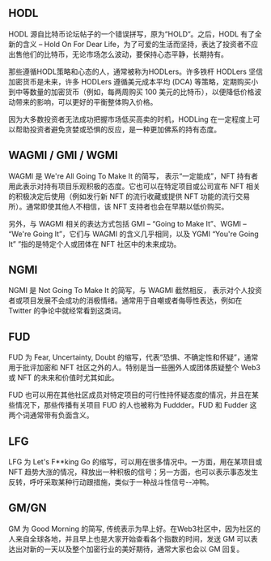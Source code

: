 ## HODL 

HODL 源自比特币论坛帖子的一个错误拼写，原为“HOLD“。之后，HODL 有了全新的含义 – Hold On For Dear Life，为了可爱的生活而坚持，表达了投资者不应出售他们的比特币，无论市场怎么波动，要保持心态平静，长期持有。

那些遵循HODL策略和心态的人，通常被称为HODLers。许多铁杆 HODLers 坚信加密货币是未来，许多 HODLers 遵循美元成本平均 (DCA) 等策略，定期购买小到中等数量的加密货币（例如，每两周购买 100 美元的比特币），以便降低价格波动带来的影响，可以更好的平衡整体购入价格。

因为大多数投资者无法成功把握市场低买高卖的时机，HODLing 在一定程度上可以帮助投资者避免贪婪或恐惧的反应，是一种更加佛系的持有态度。

## WAGMI / GMI / WGMI

WAGMI 是 We're All Going To Make It 的简写， 表示“一定能成”，NFT 持有者用此表示对持有项目乐观积极的态度。它也可以在特定项目或公司宣布 NFT 相关的积极决定后使用（例如发行新 NFT 的流行收藏或提供 NFT 功能的流行交易所）。通常即使其他人不相信，该 NFT 支持者也会在早期以低价购买。

另外，与 WAGMI 相关的表达方式包括 GMI – “Going to Make It”、WGMI – “We're Going It”，它们与 WAGMI 的含义几乎相同，以及 YGMI “You're Going It” ”指的是特定个人或团体在 NFT 社区中的未来成功。

## NGMI 

NGMI 是 Not Going To Make It 的简写，与 WAGMI 截然相反， 表示对个人投资者或项目发展不会成功的消极情绪。通常用于自嘲或者侮辱性表达，例如在 Twitter 的争论中就经常看到这类词。

## FUD 

FUD 为 Fear, Uncertainty, Doubt 的缩写，代表“恐惧、不确定性和怀疑”，通常用于批评加密和 NFT 社区之外的人。特别是当一些圈外人或团体质疑整个 Web3 或 NFT 的未来和价值时尤其如此。

FUD 也可以用在其他社区成员对特定项目的可行性持怀疑态度的情况，并且在某些情况下，那些传播有关项目 FUD 的人也被称为 Fuddder。FUD 和 Fudder 这两个词通常带有负面含义。

## LFG 

LFG 为 Let's F**king Go 的缩写，可以用在很多情况中。一方面，用在某项目或 NFT 趋势大涨的情况，释放出一种积极的信号；另一方面，也可以表示事态发生反转，呼吁采取某种行动跟措施，类似于一种战斗性信号--冲鸭。

## GM/GN 

GM 为 Good Morning 的简写, 传统表示为早上好。在Web3社区中，因为社区的人来自全球各地，并且早上也是大家开始查看各个指数的时间，发送 GM 可以表达出对新的一天以及整个加密行业的美好期待，通常大家也会以 GM 回复。

